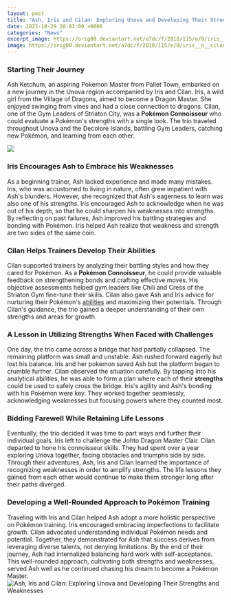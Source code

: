 ```yaml
---
layout: post
title: "Ash, Iris and Cilan: Exploring Unova and Developing Their Strengths and Weaknesses"
date: 2023-10-29 20:03:09 +0000
categories: "News"
excerpt_image: https://orig00.deviantart.net/a7dc/f/2018/115/e/0/iris__n__cilan__and_ash_render_by_ashleytheskitty-dc9to9b.png
image: https://orig00.deviantart.net/a7dc/f/2018/115/e/0/iris__n__cilan__and_ash_render_by_ashleytheskitty-dc9to9b.png
---
```


### Starting Their Journey  
Ash Ketchum, an aspiring Pokemon Master from Pallet Town, embarked on a new journey in the Unova region accompanied by Iris and Cilan. Iris, a wild girl from the Village of Dragons, aimed to become a Dragon Master. She enjoyed swinging from vines and had a close connection to dragons. Cilan, one of the Gym Leaders of Striaton City, was a **Pokémon Connoisseur** who could evaluate a Pokémon's strengths with a single look. The trio traveled throughout Unova and the Decolore Islands, battling Gym Leaders, catching new Pokémon, and learning from each other.

![](https://assets.pokemon.com/assets/cms2-en-uk/img/watch-pokemon-tv/_tiles/stunts/25th/unova/unova-169-en.png)
### Iris Encourages Ash to Embrace his Weaknesses
As a beginning trainer, Ash lacked experience and made many mistakes. Iris, who was accustomed to living in nature, often grew impatient with Ash's blunders. However, she recognized that Ash's eagerness to learn was also one of his strengths. Iris encouraged Ash to acknowledge when he was out of his depth, so that he could sharpen his weaknesses into strengths. By reflecting on past failures, Ash improved his battling strategies and bonding with Pokémon. Iris helped Ash realize that weakness and strength are two sides of the same coin.  
### Cilan Helps Trainers Develop Their Abilities  
Cilan supported trainers by analyzing their battling styles and how they cared for Pokémon. As a **Pokémon Connoisseur**, he could provide valuable feedback on strengthening bonds and crafting effective moves. His objective assessments helped gym leaders like Chili and Cress of the Striaton Gym fine-tune their skills. Cilan also gave Ash and Iris advice for nurturing their Pokémon's [abilities](https://northtimes.github.io/2024-01-03-u30a2-u30fc-u30d8-u30f3-u3068-u30d5-u30e9-u30f3-u30af-u30d5-u30eb-u30c8-u9593-u306e-u79fb-u52d5-u30ac-u30a4-u30c9/) and maximizing their potentials. Through Cilan's guidance, the trio gained a deeper understanding of their own strengths and areas for growth.
### A Lesson in Utilizing Strengths When Faced with Challenges
One day, the trio came across a bridge that had partially collapsed. The remaining platform was small and unstable. Ash rushed forward eagerly but lost his balance. Iris and her pokemon saved Ash but the platform began to crumble further. Cilan observed the situation carefully. By tapping into his analytical abilities, he was able to form a plan where each of their **strengths** could be used to safely cross the bridge. Iris's agility and Ash's bonding with his Pokémon were key. They worked together seamlessly, acknowledging weaknesses but focusing powers where they counted most. 
### Bidding Farewell While Retaining Life Lessons  
Eventually, the trio decided it was time to part ways and further their individual goals. Iris left to challenge the Johto Dragon Master Clair. Cilan departed to hone his connoisseur skills. They had spent over a year exploring Unova together, facing obstacles and triumphs side by side. Through their adventures, Ash, Iris and Cilan learned the importance of recognizing weaknesses in order to amplify strengths. The life lessons they gained from each other would continue to make them stronger long after their paths diverged.
### Developing a Well-Rounded Approach to Pokémon Training
Traveling with Iris and Cilan helped Ash adopt a more holistic perspective on Pokémon training. Iris encouraged embracing imperfections to facilitate growth. Cilan advocated understanding individual Pokémon needs and potential. Together, they demonstrated for Ash that success derives from leveraging diverse talents, not denying limitations. By the end of their journey, Ash had internalized balancing hard work with self-acceptance. This well-rounded approach, cultivating both strengths and weaknesses, served Ash well as he continued chasing his dream to become a Pokémon Master.
![Ash, Iris and Cilan: Exploring Unova and Developing Their Strengths and Weaknesses](https://orig00.deviantart.net/a7dc/f/2018/115/e/0/iris__n__cilan__and_ash_render_by_ashleytheskitty-dc9to9b.png)